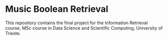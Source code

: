 # Music Boolean Retrieval
This repository contains the final project for the Information Retrieval course, MSc course in Data Science and Scientific Computing, University of Trieste.
